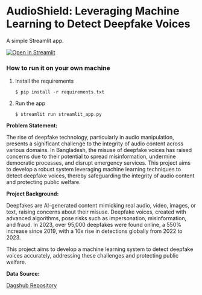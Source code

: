 # AudioShield: Leveraging Machine Learning to Detect Deepfake Voices

A simple Streamlit app.

[![Open in Streamlit](https://static.streamlit.io/badges/streamlit_badge_black_white.svg)](https://detect-deep-fake-audio-by-muhammad-ahmed-javed.streamlit.app/)
### How to run it on your own machine

1. Install the requirements

   ```
   $ pip install -r requirements.txt
   ```

2. Run the app

   ```
   $ streamlit run streamlit_app.py
   ```

**Problem Statement:**

The rise of deepfake technology, particularly in audio manipulation, presents a significant challenge to the integrity of audio content across various domains. In Bangladesh, the misuse of deepfake voices has raised concerns due to their potential to spread misinformation, undermine democratic processes, and disrupt emergency services. This project aims to develop a robust system leveraging machine learning techniques to detect deepfake voices, thereby safeguarding the integrity of audio content and protecting public welfare.

**Project Background:** 

Deepfakes are AI-generated content mimicking real audio, video, images, or text, raising concerns about their misuse. Deepfake voices, created with advanced algorithms, pose risks such as impersonation, misinformation, and fraud. In 2023, over 95,000 deepfakes were found online, a 550% increase since 2019, with a 10x rise in detections globally from 2022 to 2023.

This project aims to develop a machine learning system to detect deepfake voices accurately, addressing these challenges and protecting public welfare.

**Data Source:**

[Dagshub Repository](https://dagshub.com/Omdena/BangladeshChapter_AudioShield/src/main/s3:/BangladeshChapter_AudioShield/data)

